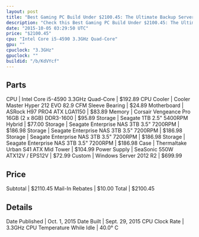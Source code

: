 ```yaml
---
layout: post
title: "Best Gaming PC Build Under $2100.45: The Ultimate Backup Server (Failure: Part 1)"
description: "Check this Best Gaming PC Build Under $2100.45: The Ultimate Backup Server (Failure: Part 1). CPU: Intel Core i5-4590 3.3GHz Quad-Core, CPU Cooler: Cooler Master Hyper 212"
date: "2015-10-05 03:29:50 UTC"
price: "$2100.45"
cpu: "Intel Core i5-4590 3.3GHz Quad-Core"
gpu: ""
cpuclock: "3.3GHz"
gpuclock: ""
buildid: "/b/KdVYcf"
---
```


## Parts

CPU | Intel Core i5-4590 3.3GHz Quad-Core | $192.89
CPU Cooler | Cooler Master Hyper 212 EVO 82.9 CFM Sleeve Bearing | $24.89
Motherboard | ASRock H97 PRO4 ATX LGA1150 | $83.89
Memory | Corsair Vengeance Pro 16GB (2 x 8GB) DDR3-1600 | $95.89
Storage | Seagate  1TB 2.5" 5400RPM Hybrid | $77.00
Storage | Seagate Enterprise NAS 3TB 3.5" 7200RPM | $186.98
Storage | Seagate Enterprise NAS 3TB 3.5" 7200RPM | $186.98
Storage | Seagate Enterprise NAS 3TB 3.5" 7200RPM | $186.98
Storage | Seagate Enterprise NAS 3TB 3.5" 7200RPM | $186.98
Case | Thermaltake Urban S41 ATX Mid Tower | $104.99
Power Supply | SeaSonic 550W ATX12V / EPS12V | $72.99
Custom | Windows Server 2012 R2 | $699.99

## Price

Subtotal | $2110.45
Mail-In Rebates | $10.00
Total | $2100.45

## Details

Date Published | Oct. 1, 2015
Date Built | Sept. 29, 2015
CPU Clock Rate | 3.3GHz
CPU Temperature While Idle | 40.0° C